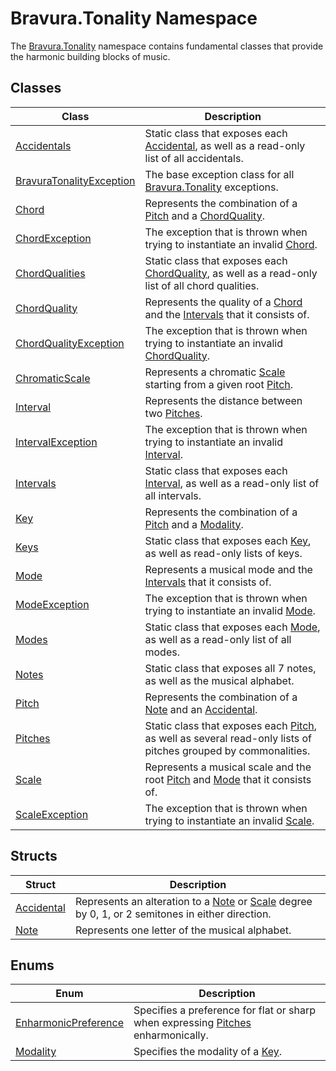 # Bravura.Tonality Namespace

The [Bravura.Tonality](./Bravura.Tonality.md) namespace contains fundamental classes that provide the harmonic building blocks of music.

## Classes
| Class | Description |
| --- | --- |
| [Accidentals](./Accidentals.md) | Static class that exposes each [Accidental](./Accidental.md), as well as a read-only list of all accidentals. |
| [BravuraTonalityException](./BravuraTonalityException.md) | The base exception class for all [Bravura.Tonality](./Bravura.Tonality.md) exceptions. |
| [Chord](./Chord.md) | Represents the combination of a [Pitch](./Pitch.md) and a [ChordQuality](./ChordQuality.md). |
| [ChordException](./ChordException.md) | The exception that is thrown when trying to instantiate an invalid [Chord](./Chord.md). |
| [ChordQualities](./ChordQualities.md) | Static class that exposes each [ChordQuality](./ChordQuality.md), as well as a read-only list of all chord qualities. |
| [ChordQuality](./ChordQuality.md) | Represents the quality of a [Chord](./Chord.md) and the [Intervals](./Interval.md) that it consists of. |
| [ChordQualityException](./ChordQualityException.md) | The exception that is thrown when trying to instantiate an invalid [ChordQuality](./ChordQuality.md). |
| [ChromaticScale](./ChromaticScale.md) | Represents a chromatic [Scale](./Scale.md) starting from a given root [Pitch](./Pitch.md). |
| [Interval](./Interval.md) | Represents the distance between two [Pitches](./Pitch.md). |
| [IntervalException](./IntervalException.md) | The exception that is thrown when trying to instantiate an invalid [Interval](./Interval.md). |
| [Intervals](./Intervals.md) | Static class that exposes each [Interval](./Interval.md), as well as a read-only list of all intervals. |
| [Key](./Key.md) | Represents the combination of a [Pitch](./Pitch.md) and a [Modality](./Modality.md). |
| [Keys](./Keys.md) | Static class that exposes each [Key](./Key.md), as well as read-only lists of keys. |
| [Mode](./Mode.md) | Represents a musical mode and the [Intervals](./Interval.md) that it consists of. |
| [ModeException](./ModeException.md) | The exception that is thrown when trying to instantiate an invalid [Mode](./Mode.md). |
| [Modes](./Modes.md) | Static class that exposes each [Mode](./Mode.md), as well as a read-only list of all modes. |
| [Notes](./Notes.md) | Static class that exposes all 7 notes, as well as the musical alphabet. |
| [Pitch](./Pitch.md) | Represents the combination of a [Note](./Note.md) and an [Accidental](./Accidental.md). |
| [Pitches](./Pitches.md) | Static class that exposes each [Pitch](./Pitch.md), as well as several read-only lists of pitches grouped by commonalities. |
| [Scale](./Scale) | Represents a musical scale and the root [Pitch](./Pitch.md) and [Mode](./Mode.md) that it consists of. |
| [ScaleException](./ScaleException.md) | The exception that is thrown when trying to instantiate an invalid [Scale](./Scale.md). |

## Structs
| Struct | Description |
| --- | --- |
| [Accidental](./Accidental.md) | Represents an alteration to a [Note](./Notes.md) or [Scale](./Scale.md) degree by 0, 1, or 2 semitones in either direction. |
| [Note](./Note.md) | Represents one letter of the musical alphabet. |

## Enums
| Enum | Description |
| --- | --- |
| [EnharmonicPreference](./EnharmonicPreference.md) | Specifies a preference for flat or sharp when expressing [Pitches](./Pitch.md) enharmonically. |
| [Modality](./Modality.md) | Specifies the modality of a [Key](./Key.md). |
